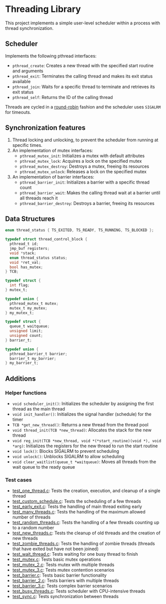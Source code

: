 # Threading Library
This project implements a simple user-level scheduler within a process with thread synchronization.

## Scheduler
Implements the following pthread interfaces:
- `pthread_create`: Creates a new thread with the specified start routine and arguments
- `pthread_exit`: Terminates the calling thread and makes its exit status available
- `pthread_join`: Waits for a specific thread to terminate and retrieves its exit status
- `pthread_self`: Returns the ID of the calling thread

Threads are cycled in a [round-robin](https://en.wikipedia.org/wiki/Round-robin_scheduling) fashion and the scheduler uses `SIGALRM` for timeouts.

## Synchronization features
1. Thread locking and unlocking, to prevent the scheduler from running at specific times.
2. An implementation of mutex interfaces:
   - `pthread_mutex_init`: Initializes a mutex with default attributes
   - `pthread_mutex_lock`: Acquires a lock on the specified mutex
   - `pthread_mutex_destroy`: Destroys a mutex, freeing its resources
   - `pthread_mutex_unlock`: Releases a lock on the specified mutex
3. An implementation of barrier interfaces:
   - `pthread_barrier_init`: Initializes a barrier with a specific thread count
   - `pthread_barrier_wait`: Makes the calling thread wait at a barrier until all threads reach it
   - `pthread_barrier_destroy`: Destroys a barrier, freeing its resources

## Data Structures
```c
enum thread_status { TS_EXITED, TS_READY, TS_RUNNING, TS_BLOCKED };

typedef struct thread_control_block {
  pthread_t id;
  jmp_buf registers;
  void *stack;
  enum thread_status status;
  void *ret_val;
  bool has_mutex;
} TCB;

typedef struct {
  int flag;
} mutex_t;

typedef union {
  pthread_mutex_t mutex;
  mutex_t my_mutex;
} my_mutex_t;

typedef struct {
  queue_t waitqueue;
  unsigned limit;
  unsigned count;
} barrier_t;

typedef union {
  pthread_barrier_t barrier;
  barrier_t my_barrier;
} my_barrier_t;
```

## Additions
### Helper functions
- `void scheduler_init()`: Initializes the scheduler by assigning the first thread as the main thread
- `void init_handler()`: Initializes the signal handler (schedule) for the timer
- `TCB *get_new_thread()`: Returns a new thread from the thread pool
- `void thread_init(TCB *new_thread)`: Allocates the stack for the new thread
- `void reg_init(TCB *new_thread, void *(*start_routine)(void *), void *arg)`: Initializes the registers for the new thread to run the start routine
- `void lock()`: Blocks SIGALRM to prevent scheduling
- `void unlock()`: Unblocks SIGALRM to allow scheduling
- `void clear_waitlist(queue_t *waitqueue)`: Moves all threads from the wait queue to the ready queue

### Test cases
- [test_one_thread.c](tests/test_one_thread.c): Tests the creation, execution, and cleanup of a single thread
- [test_custom_schedule.c](tests/test_custom_schedule.c): Tests the scheduling of a few threads
- [test_early_exit.c](tests/test_early_exit.c): Tests the handling of main thread exiting early
- [test_many_threads.c](tests/test_many_threads.c): Tests the handling of the maximum allowed number of threads
- [test_random_threads.c](tests/test_random_threads.c): Tests the handling of a few threads counting up to a random number
- [test_new_threads.c](tests/test_new_threads.c): Tests the cleanup of old threads and the creation of new threads
- [test_zombie_threads.c](tests/test_zombie_threads.c): Tests the handling of zombie threads (threads that have exited but have not been joined)
- [test_wait_thread.c](tests/test_wait_thread.c): Tests waiting for one busy thread to finish
- [test_mutex.c](tests/test_mutex.c): Tests basic mutex operations
- [test_mutex_2.c](tests/test_mutex_2.c): Tests mutex with multiple threads
- [test_mutex_3.c](tests/test_mutex_3.c): Tests mutex contention scenarios
- [test_barrier.c](tests/test_barrier.c): Tests basic barrier functionality
- [test_barrier_2.c](tests/test_barrier_2.c): Tests barriers with multiple threads
- [test_barrier_3.c](tests/test_barrier_3.c): Tests complex barrier scenarios
- [test_busy_threads.c](tests/test_busy_threads.c): Tests scheduler with CPU-intensive threads
- [test_sync.c](tests/test_sync.c): Tests synchronization between threads




